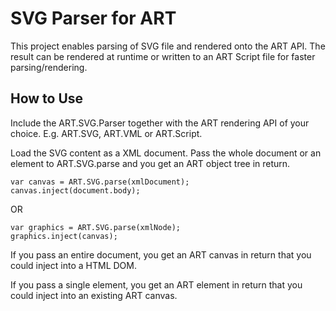 SVG Parser for ART
==================
This project enables parsing of SVG file and rendered onto the ART API. The result can be rendered at
runtime or written to an ART Script file for faster parsing/rendering.

How to Use
----------
Include the ART.SVG.Parser together with the ART rendering API of your choice. E.g. ART.SVG, ART.VML or
ART.Script.

Load the SVG content as a XML document. Pass the whole document or an element to ART.SVG.parse and you
get an ART object tree in return.

	var canvas = ART.SVG.parse(xmlDocument);
	canvas.inject(document.body);

OR

	var graphics = ART.SVG.parse(xmlNode);
	graphics.inject(canvas);

If you pass an entire document, you get an ART canvas in return that you could inject into a HTML DOM.

If you pass a single element, you get an ART element in return that you could inject into an existing
ART canvas.